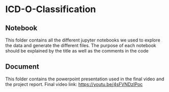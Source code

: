 # ICD-O-Classification

## Notebook
This folder contains all the different jupyter notebooks we used to explore the data and generate the different files. The purpose of each notebook should be explained by the title as well as the comments in the code

## Document
This folder contains the powerpoint presentation used in the final video and the project report. Final video link: https://youtu.be/4sFVNDzIPoc
